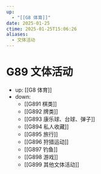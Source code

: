 ```yaml
---
up:
  - "[[G8 体育]]"
date: 2025-01-25
ctime: 2025-01-25T15:06:26
aliases:
  - 文体活动
---
```


# G89 文体活动

- up: [[G8 体育]]
- down:	
	- [[G891 棋类]]
	- [[G892 牌类]]
	- [[G893 康乐球、台球、弹子]]
	- [[G894 私人收藏]]
	- [[G895 旅行]]
	- [[G896 狩猎运动]]
	- [[G897 钓鱼]]
	- [[G898 游戏]]
	- [[G899 其他文体活动]]
	
